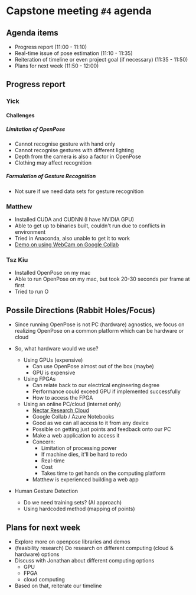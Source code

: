 # Capstone meeting `#4` agenda

## Agenda items
-   Progress report (11:00 - 11:10)
-   Real-time issue of pose estimation (11:10 - 11:35)
-   Reiteration of timeline or even project goal (if necessary) (11:35 - 11:50)
-   Plans for next week (11:50 - 12:00)

## Progress report
### Yick
#### Challenges
##### Limitation of OpenPose
* Cannot recognise gesture with hand only
* Cannot recognise gestures with different lighting
* Depth from the camera is also a factor in OpenPose
* Clothing may affect recognition
##### Formulation of Gesture Recognition
* Not sure if we need data sets for gesture recognition

### Matthew
- Installed CUDA and CUDNN (I have NVIDIA GPU)
- Able to get up to binaries built, couldn't run due to conflicts in environment
- Tried in Anaconda, also unable to get it to work
- [Demo on using WebCam on Google Collab](https://colab.research.google.com/notebooks/snippets/advanced_outputs.ipynb#scrollTo=SucxddsPhOmj)

### Tsz Kiu
-   Installed OpenPose on my mac
-   Able to run OpenPose on my mac, but took 20-30 seconds per frame at first
-   Tried to run O

## Possile Directions (Rabbit Holes/Focus)
* Since running OpenPose is not PC (hardware) agnostics, we focus on realizing OpenPose on a common platform which can be hardware or cloud
* So, what hardware would we use?
    * Using GPUs (expensive)
        * Can use OpenPose almost out of the box (maybe)
        * GPU is expensive
    * Using FPGAs 
        * Can relate back to our electrical engineering degree
        * Performance could exceed GPU if implemented successfully
        * How to access the FPGA
    * Using an online PC/cloud (internet only)
        * [Nectar Research Cloud](https://nectar.org.au/)
        * Google Collab / Azure Notebooks
        * Good as we can all access to it from any device
        * Possible on getting just points and feedback onto our PC
        * Make a web application to access it 
        * Concern:
            * Limitation of processing power
            * If machine dies, it'll be hard to redo
            * Real-time
            * Cost
            * Takes time to get hands on the computing platform
        * Matthew is experienced building a web app
            
* Human Gesture Detection
    * Do we need training sets? (AI approach) 
    * Using hardcoded method (mapping of points)

## Plans for next week
- Explore more on openpose libraries and demos
-  (feasbility research) Do research on different computing (cloud & hardware) options
-   Discuss with Jonathan about different computing options
    -   GPU
    -   FPGA
    -   cloud computing
-   Based on that, reiterate our timeline